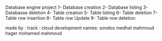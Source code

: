 Database engine project
1- Database creation
2- Database listing
3- Databasse deletion
4- Table creation
5- Table listing
6- Table deletion
7- Table row insertion
8- Table row Update
9- Table row deletion


made by :
track : cloud development
names:
sondos medhat mahmoud
hager mohamed mahmoud
